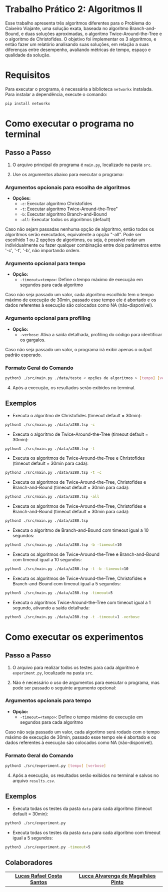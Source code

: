# Trabalho Prático 2: Algoritmos II

Esse trabalho apresenta três algoritmos diferentes para o Problema do Caixeiro Viajante, uma solução exata, baseada no algoritmo Branch-and-Bound, e duas soluções aproximadas, o algoritmo Twice-Around-the-Tree e o algoritmo de Christofides. O objetivo foi implementar os 3 algoritmos, e então fazer um relatório analisando suas soluções, em relação a suas diferenças entre desempenho, avaliando métricas de tempo, espaço e qualidade da solução.

# Requisitos

Para executar o programa, é necessária a biblioteca `networkx` instalada. Para instalar a dependência, execute o comando:

```bash
pip install networkx
```
# Como executar o programa no terminal

## Passo a Passo

1. O arquivo principal do programa é `main.py`, localizado na pasta `src`.

3. Use os argumentos abaixo para executar o programa:

### Argumentos opcionais para escolha de algoritmos

- **Opções:**
  - `-c`: Executar algoritmo Christofides
  - `-t`: Executar algoritmo Twice-Around-the-Tree"
  - `-b`: Executar algoritmo Branch-and-Bound
  - `-all`: Executar todos os algoritmos (default)

Caso não sejam passadas nenhuma opção de algoritmo, então todos os algoritmos serão executados, equivalente a opção "-all". Pode ser escolhido 1 ou 2 opções de algoritmos, ou seja, é possível rodar um individualmente ou fazer qualquer combinação entre dois parâmetros entre '-c', '-t', '-b', não importando ordem.

### Argumento opcional para tempo

- **Opção:**
  - `-timeout=<tempo>`: Define o tempo máximo de execução em segundos para cada algoritmo

Caso não seja passado um valor, cada algoritmo escolhido tem o tempo máximo de execução de 30min, passado esse tempo ele é abortado e os dados referentes à execução são colocados como NA (não-disponível). 

### Argumento opcional para profiling

- **Opção:**
  - `-verbose`: Ativa a saída detalhada, profiling do código para identificar os gargalos.

Caso não seja passado um valor, o programa irá exibir apenas o output padrão esperado.

### Formato Geral do Comando

```bash
python3 ./src/main.py ./data/teste < opções de algoritmos > [tempo] [verbose] 
```

4. Após a execução, os resultados serão exibidos no terminal.

##  Exemplos

* Executa o algoritmo de Christofides (timeout default = 30min):
 
 ```bash
python3 ./src/main.py ./data/a280.tsp -c
```

* Executa o algoritmo de Twice-Around-the-Tree (timeout default = 30min):

 ```bash
python3 ./src/main.py ./data/a280.tsp -t
```

* Executa os algoritmos de Twice-Around-the-Tree e Christofides (timeout default = 30min para cada):

 ```bash
python3 ./src/main.py ./data/a280.tsp -t -c
```

* Executa os algoritmos de Twice-Around-the-Tree, Christofides e Branch-and-Bound (timeout default = 30min para cada):

 ```bash
python3 ./src/main.py ./data/a280.tsp -all
```

* Executa os algoritmos de Twice-Around-the-Tree, Christofides e Branch-and-Bound (timeout default = 30min para cada):

 ```bash
python3 ./src/main.py ./data/a280.tsp
```

* Executa o algoritmo de Branch-and-Bound com timeout igual a 10 segundos:

 ```bash
python3 ./src/main.py ./data/a280.tsp -b -timeout=10
```

* Executa os algoritmos de Twice-Around-the-Tree e Branch-and-Bound com timeout igual a 10 segundos:

 ```bash
python3 ./src/main.py ./data/a280.tsp -t -b -timeout=10
```

* Executa os algoritmos de Twice-Around-the-Tree, Christofides e Branch-and-Bound com timeout igual a 5 segundos:

 ```bash
python3 ./src/main.py ./data/a280.tsp -timeout=5
```

* Executa o algoritmos Twice-Around-the-Tree com timeout igual a 1 segundo, ativando a saída detalhada:

 ```bash
python3 ./src/main.py ./data/a280.tsp -t -timeout=1 -verbose
```

# Como executar os experimentos

## Passo a Passo

1. O arquivo para realizar todos os testes para cada algoritmo é `experiment.py`, localizado na pasta `src`.

3. Não é necessário o uso de argumentos para executar o programa, mas pode ser passado o seguinte argumento opcional:

### Argumentos opcionais para tempo

- **Opção:**
  - `-timeout=<tempo>`: Define o tempo máximo de execução em segundos para cada algoritmo

Caso não seja passado um valor, cada algoritmo será rodado com o tempo máximo de execução de 30min, passado esse tempo ele é abortado e os dados referentes à execução são colocados como NA (não-disponível). 


### Formato Geral do Comando

```bash
python3 ./src/experiment.py [tempo] [verbose]
```

4. Após a execução, os resultados serão exibidos no terminal e salvos no arquivo `results.csv`.

##  Exemplos

* Executa todas os testes da pasta `data` para cada algoritmo (timeout default = 30min):
 
 ```bash
python3 ./src/experiment.py
```

* Executa todas os testes da pasta `data` para cada algoritmo com timeout igual a 5 segundos:

 ```bash
python3 ./src/experiment.py -timeout=5
```

## Colaboradores

<table>
  <tr>
    <td align="center">
      <a href="#">
        <sub>
          <b><a href="https://github.com/LrcSantos">Lucas Rafael Costa Santos</a></b>
        </sub>
      </a>
    </td>
     <td align="center">
      <a href="#">
        <sub>
          <b><a href="https://github.com/luccaamp">Lucca Alvarenga de Magalhães Pinto</a></b>
        </sub>
      </a>
    </td>
  </tr>
</table>
